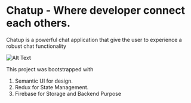 # Chatup - Where developer connect each others.

Chatup is a powerful chat application that give the user to experience a robust chat functionality

![Alt Text](https://my-portfolio-kappa-two.vercel.app/project-3.gif)

This project was bootstrapped with

1. Semantic UI for design.
2. Redux for State Management.
3. Firebase for Storage and Backend Purpose

